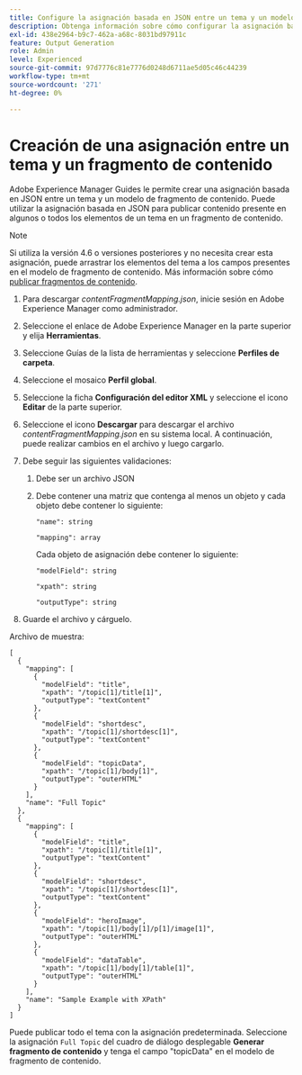 ```yaml
---
title: Configure la asignación basada en JSON entre un tema y un modelo de fragmento de contenido.
description: Obtenga información sobre cómo configurar la asignación basada en JSON entre un tema y un modelo de fragmento de contenido.
exl-id: 438e2964-b9c7-462a-a68c-8031bd97911c
feature: Output Generation
role: Admin
level: Experienced
source-git-commit: 97d7776c81e7776d0248d6711ae5d05c46c44239
workflow-type: tm+mt
source-wordcount: '271'
ht-degree: 0%

---
```


# Creación de una asignación entre un tema y un fragmento de contenido



Adobe Experience Manager Guides le permite crear una asignación basada en JSON entre un tema y un modelo de fragmento de contenido. Puede utilizar la asignación basada en JSON para publicar contenido presente en algunos o todos los elementos de un tema en un fragmento de contenido.

>[!NOTE]
> 
> Si utiliza la versión 4.6 o versiones posteriores y no necesita crear esta asignación, puede arrastrar los elementos del tema a los campos presentes en el modelo de fragmento de contenido.
> Más información sobre cómo [publicar fragmentos de contenido](../user-guide/publish-content-fragment.md).


1. Para descargar *contentFragmentMapping.json*, inicie sesión en Adobe Experience Manager como administrador.
1. Seleccione el enlace de Adobe Experience Manager en la parte superior y elija **Herramientas**.
1. Seleccione Guías de la lista de herramientas y seleccione **Perfiles de carpeta**.
1. Seleccione el mosaico **Perfil global**.
1. Seleccione la ficha **Configuración del editor XML** y seleccione el icono **Editar** de la parte superior.
1. Seleccione el icono **Descargar** para descargar el archivo *contentFragmentMapping.json* en su sistema local. A continuación, puede realizar cambios en el archivo y luego cargarlo.

1. Debe seguir las siguientes validaciones:

   1. Debe ser un archivo JSON
   2. Debe contener una matriz que contenga al menos un objeto y cada objeto debe contener lo siguiente:


      `"name": string `

      `"mapping": array`

      Cada objeto de asignación debe contener lo siguiente:

      `"modelField": string`

      `"xpath": string`

      `"outputType": string`
1. Guarde el archivo y cárguelo.

Archivo de muestra:

```
[
  {
    "mapping": [
      {
        "modelField": "title",
        "xpath": "/topic[1]/title[1]",
        "outputType": "textContent"
      },
      {
        "modelField": "shortdesc",
        "xpath": "/topic[1]/shortdesc[1]",
        "outputType": "textContent"
      },
      {
        "modelField": "topicData",
        "xpath": "/topic[1]/body[1]",
        "outputType": "outerHTML"
      }
    ],
    "name": "Full Topic"
  },
  {
    "mapping": [
      {
        "modelField": "title",
        "xpath": "/topic[1]/title[1]",
        "outputType": "textContent"
      },
      {
        "modelField": "shortdesc",
        "xpath": "/topic[1]/shortdesc[1]",
        "outputType": "textContent"
      },
      {
        "modelField": "heroImage",
        "xpath": "/topic[1]/body[1]/p[1]/image[1]",
        "outputType": "outerHTML"
      },
      {
        "modelField": "dataTable",
        "xpath": "/topic[1]/body[1]/table[1]",
        "outputType": "outerHTML"
      }
    ],
    "name": "Sample Example with XPath"
  }
]
```

Puede publicar todo el tema con la asignación predeterminada. Seleccione la asignación `Full Topic` del cuadro de diálogo desplegable **Generar fragmento de contenido** y tenga el campo &quot;topicData&quot; en el modelo de fragmento de contenido.
